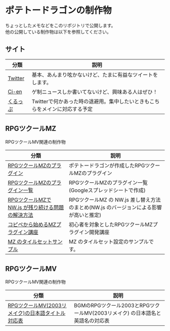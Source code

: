# ポテトードラゴンの制作物
ちょっとしたメモなどをこのリポジトリで公開します。  
他の公開している制作物は以下を参照してください。

## サイト

|分類|説明|
|-|-|
|[Twitter](https://twitter.com/pota_gon)|基本、あんまり呟かないけど、たまに有益なツイートをします。|
|[Ci-en](https://ci-en.net/creator/14666)|ゲ制ニュースしか書いてないけど、興味ある人はぜひ！|
|[くるっぷ](https://crepu.net/user/pota_gon)|Twitterで何かあった時の退避用。集中したいときもこちらをメインに対応する予定|

## RPGツクールMZ
RPGツクールMV関連の制作物

|分類|説明|
|-|-|
|[RPGツクールMZのプラグイン](https://github.com/pota-gon/RPGMakerMZ/wiki)|ポテトードラゴンが作成したRPGツクールMZのプラグイン|
|[RPGツクールMZのプラグイン一覧](https://docs.google.com/spreadsheets/d/1wQWUWbQOzVgQemhJiecPU3RutHKOk3APpXrJqIi8Iy8/edit?usp=sharing)|RPGツクールMZのプラグイン一覧(Googleスプレッドシートで作成)|
|[RPGツクールMZで NW.js が残り続ける問題の解決方法](https://github.com/pota-gon/pota-gon/blob/main/MZ/nw/nw.md)|RPGツクールMZ の NW.js 差し替え方法のまとめ(NW.js のバージョンによる影響が高いと推定)|
|[コピペから始めるMZプラグイン講座](https://github.com/pota-gon/MZCourse/blob/main/README.md)|初心者を対象としたRPGツクールMZプラグイン開発講座|
|[MZ のタイルセットサンプル](https://github.com/pota-gon/pota-gon/tree/main/MZ/Tilesets)|MZ のタイルセット設定のサンプルです。|

## RPGツクールMV
RPGツクールMV関連の制作物

|分類|説明|
|-|-|
|[RPGツクールMV(2003リメイク)の日本語タイトル対応表](https://github.com/pota-gon/pota-gon/blob/main/2003.md)|BGMのRPGツクール2003とRPGツクールMV(2003リメイク) の日本語名と英語名の対応表|
